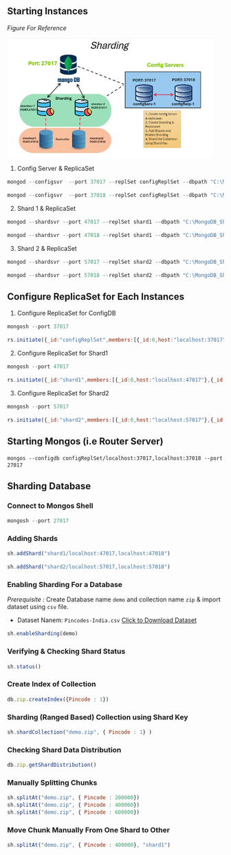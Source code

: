 ## Starting Instances 

*Figure For Reference*

<img align="center" width="480"  src='./sharding.png'/>

1. Config Server & ReplicaSet
```javascript
mongod --configsvr  --port 37017 --replSet configReplSet --dbpath "C:\MongoDB_Sharding\cfg"
```

```javascript
mongod --configsvr  --port 37018 --replSet configReplSet --dbpath "C:\MongoDB_Sharding\cfg_repl"
```


2. Shard 1 & ReplicaSet
```javascript
mongod --shardsvr --port 47017 --replSet shard1 --dbpath "C:\MongoDB_Sharding\shd1"
```

```javascript
mongod --shardsvr --port 47018 --replSet shard1 --dbpath "C:\MongoDB_Sharding\shd1_repl"
```


3. Shard 2 & ReplicaSet
```javascript
mongod --shardsvr --port 57017 --replSet shard2 --dbpath "C:\MongoDB_Sharding\shd2"
```

```javascript
mongod --shardsvr --port 57018 --replSet shard2 --dbpath "C:\MongoDB_Sharding\shd2_repl"
```


## Configure ReplicaSet for Each Instances

1. Configure ReplicaSet for ConfigDB
```javascript
mongosh --port 37017
```

```javascript
rs.initiate({_id:"configReplSet",members:[{_id:0,host:"localhost:37017"},{_id:1,host:"localhost:37018"}]})
```


2. Configure ReplicaSet for Shard1
```javascript
mongosh --port 47017
```

```javascript
rs.initiate({_id:"shard1",members:[{_id:0,host:"localhost:47017"},{_id:1,host:"localhost:47018"}]})
```


3. Configure ReplicaSet for Shard2
```javascript
mongosh --port 57017
```

```javascript
rs.initiate({_id:"shard2",members:[{_id:0,host:"localhost:57017"},{_id:1,host:"localhost:57018"}]})
```



## Starting Mongos (i.e Router Server)
```
mongos --configdb configReplSet/localhost:37017,localhost:37018 --port 27017
```


## Sharding Database
### Connect to Mongos Shell 
```javascript
mongosh --port 27017
```

### Adding Shards
```javascript
sh.addShard("shard1/localhost:47017,localhost:47018")
```

```javascript
sh.addShard("shard2/localhost:57017,localhost:57018")
```
### Enabling Sharding For a Database
*Prerequisite :* Create Database name `demo` and collection name `zip` & import dataset using `csv` file.
- Dataset Nanem: `Pincodes-India.csv` [Click to Download Dataset](https://github.com/AsadCodeCraft/MongoDB/blob/main/pincode-dataset.csv)
```javascript
sh.enableSharding(demo)
```

### Verifying & Checking Shard Status
```javascript
sh.status()
```

### Create Index of Collection 
```javascript      
db.zip.createIndex({Pincode : 1})
```
### Sharding (Ranged Based) Collection using Shard Key 
```javascript
sh.shardCollection("demo.zip", { Pincode : 1} )
```
 
### Checking Shard Data Distribution
```javascript
db.zip.getShardDistribution()
```

### Manually Splitting Chunks
```javascript
sh.splitAt("demo.zip", { Pincode : 200000})
sh.splitAt("demo.zip", { Pincode : 400000})
sh.splitAt("demo.zip", { Pincode : 600000})
```
### Move Chunk Manually From One Shard to Other
```javascript
sh.splitAt("demo.zip", { Pincode : 400000}, "shard1")
```

